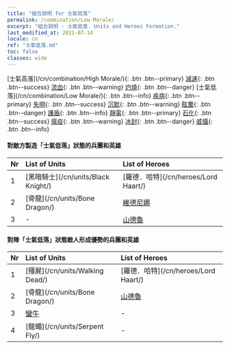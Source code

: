 ```yaml
---
title: "組合說明 for 士氣低落"
permalink: /combination/Low Morale/
excerpt: "組合說明 - 士氣低落. Units and Heroes Formation."
last_modified_at: 2021-07-14
locale: cn
ref: "士氣低落.md"
toc: false
classes: wide
---
```


  [士氣高漲](/cn/combination/High Morale/){: .btn .btn--primary} [減速](/cn/combination/Slow/){: .btn .btn--success} [流血](/cn/combination/Bleeding/){: .btn .btn--warning} [灼燒](/cn/combination/Burning/){: .btn .btn--danger} [士氣低落](/cn/combination/Low Morale/){: .btn .btn--info} [疾病](/cn/combination/Disease/){: .btn .btn--primary} [失明](/cn/combination/Blind/){: .btn .btn--success} [沉默](/cn/combination/Silence/){: .btn .btn--warning} [眩暈](/cn/combination/Stun/){: .btn .btn--danger} [護盾](/cn/combination/Shield/){: .btn .btn--info} [靜電](/cn/combination/Static/){: .btn .btn--primary} [石化](/cn/combination/Petrify/){: .btn .btn--success} [瘟疫](/cn/combination/Plague/){: .btn .btn--warning} [冰封](/cn/combination/Freeze/){: .btn .btn--danger} [威懾](/cn/combination/Deterrence/){: .btn .btn--info} 


#### 對敵方製造「士氣低落」狀態的兵團和英雄

  | Nr |  List of Units  | List of Heroes | 
  |:---|:----------------|:---------------| 
  | 1 | [黑暗騎士](/cn/units/Black Knight/) | [羅德．哈特](/cn/heroes/Lord Haart/) |
  | 2 | [骨龍](/cn/units/Bone Dragon/) | [維德尼娜](/cn/heroes/Vidomina/) |
  | 3 | - | [山德魯](/cn/heroes/Sandro/) |


#### 對陣「士氣低落」狀態敵人形成優勢的兵團和英雄

  | Nr |  List of Units  | List of Heroes | 
  |:---|:----------------|:---------------| 
  | 1 | [殭屍](/cn/units/Walking Dead/) | [羅德．哈特](/cn/heroes/Lord Haart/) |
  | 2 | [骨龍](/cn/units/Bone Dragon/) | [山德魯](/cn/heroes/Sandro/) |
  | 3 | [蠻牛](/cn/units/Gorgon/) | - |
  | 4 | [龍蠅](/cn/units/Serpent Fly/) | - |

